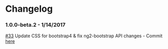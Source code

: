 # Changelog

### 1.0.0-beta.2 - 1/14/2017

[#33](https://github.com/MarkPieszak/aspnetcore-angular2-universal/issues/33) Update CSS for bootstrap4 & fix ng2-bootstrap API changes - 
Commit [here](https://github.com/MarkPieszak/aspnetcore-angular2-universal/commit/d0c0e7d98b9ac043be9880ba2656ddf0f0f2222d)
